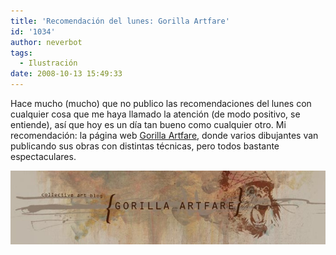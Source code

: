 ```yaml
---
title: 'Recomendación del lunes: Gorilla Artfare'
id: '1034'
author: neverbot
tags:
  - Ilustración
date: 2008-10-13 15:49:33
---
```


Hace mucho (mucho) que no publico las recomendaciones del lunes con cualquier cosa que me haya llamado la atención (de modo positivo, se entiende), así que hoy es un día tan bueno como cualquier otro. Mi recomendación: la página web [Gorilla Artfare](http://gorillaartfare.com/), donde varios dibujantes van publicando sus obras con distintas técnicas, pero todos bastante espectaculares.

[![Gorilla Artfare](./recomendacion-del-lunes-gorilla-artfare/gorillaartfare.jpg "Gorilla Artfare")](http://gorillaartfare.com/)